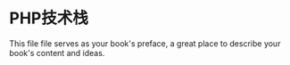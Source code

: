# PHP技术栈

This file file serves as your book's preface, a great place to describe your book's content and ideas.
